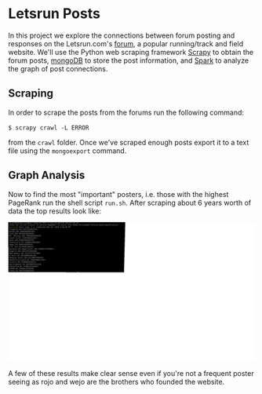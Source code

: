 # Letsrun Posts
In this project we explore the connections between forum posting
and responses on the Letsrun.com's [forum][letsrun], a popular 
running/track and field website. We'll use
the Python web scraping framework [Scrapy][scrapy] to obtain
the forum posts, [mongoDB][mongo] to store the post information,
and [Spark][spark] to analyze the graph of post connections.

## Scraping
In order to scrape the posts from the forums run the following command:
```
$ scrapy crawl -L ERROR
```
from the `crawl` folder. Once we've scraped enough posts export it
to a text file using the `mongoexport` command.

## Graph Analysis
Now to find the most "important" posters, i.e. those with the highest
PageRank run the shell script `run.sh`. After scraping about 6 years
worth of data the top results look like:

![Ranking](img/rank.jpg)

A few of these results make clear sense even if you're not
a frequent poster seeing as rojo and wejo are the brothers who
founded the website.

[letsrun]: http://www.letsrun.com/forum "LetsRun"
[scrapy]: http://scrapy.org/ "Scrapy"
[mongo]: https://www.mongodb.org/ "mongoDB"
[spark]: https://spark.apache.org/ "Spark"
[pagerank]: http://en.wikipedia.org/wiki/PageRank "PageRank"